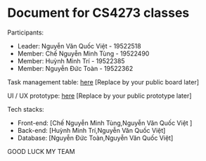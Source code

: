 # Document for CS4273 classes

Participants:

- Leader: Nguyễn Văn Quốc Việt - 19522518
- Member: Chế Nguyễn Minh Tùng - 19522490
- Member: Huỳnh Minh Trí - 19522385
- Member: Nguyễn Đức Toàn - 19522362


Task management table: [here](https://trello.com/b/FGfBFxFm/group2) [Replace by your public board later]

UI / UX prototype: [here](https://www.figma.com/community/file/1017274846862703022) [Replace by your public prototype later]

Tech stacks:

- Front-end: [Chế Nguyễn Minh Tùng,Nguyễn Văn Quốc Việt ]
- Back-end: [Huỳnh Minh Trí,Nguyễn Văn Quốc Việt]
- Database: [Nguyễn Đức Toàn,Nguyễn Văn Quốc Việt]

GOOD LUCK MY TEAM
